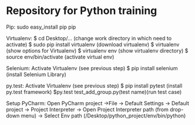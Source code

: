 # Repository for Python training

Pip:
sudo easy_install pip
pip

Virtualenv:
$ cd Desktop/… (change work directory in which need to activate)
$ sudo pip install virtualenv (download virtualenv)
$ virtualenv (show options for Virtualenv)
$ virtualenv env (show virtualenv directory)
$ source env/bin/activate (activate virtual env)

Selenium:
Activate Virtualenv (see previous step)
$ pip install selenium (install Selenium Library)

py.test:
Activate Virtualenv (see previous step)
$ pip install pytest (install py.test framework)
$py.test test_add_group.py(test name)(run test case)

Setup PyCharm:
Open PyCharm project ->File -> Default Settings -> Default project -> Project Interpreter -> Open Project Interpreter path (from drop-down menu) -> Select Env path (/Desktop/python_project/env/bin/python)



